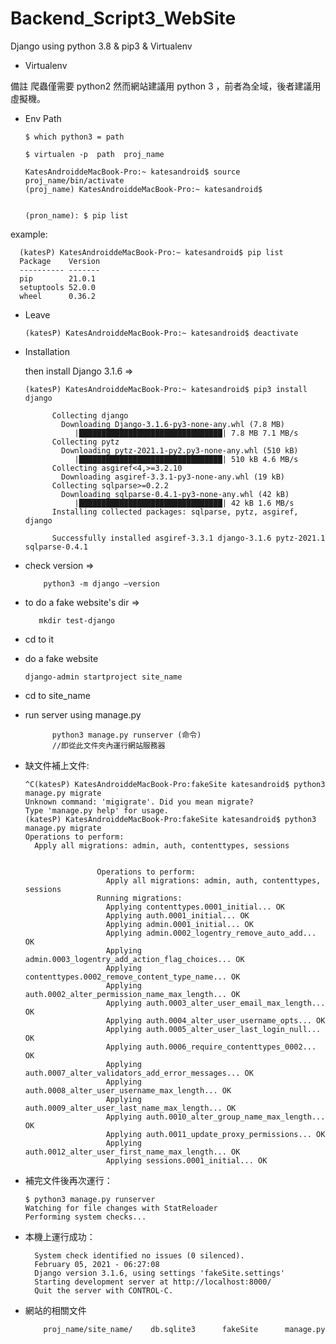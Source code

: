 # Backend_Script3_WebSite
Django using python 3.8 &amp; pip3 &amp; Virtualenv


* Virtualenv

備註 爬蟲僅需要 python2 然而網站建議用 python 3 ，前者為全域，後者建議用虛擬機。


* Env Path

      $ which python3 = path

      $ virtualen -p  path  proj_name

      KatesAndroiddeMacBook-Pro:~ katesandroid$ source proj_name/bin/activate
      (proj_name) KatesAndroiddeMacBook-Pro:~ katesandroid$ 


      (pron_name): $ pip list


example:

      (katesP) KatesAndroiddeMacBook-Pro:~ katesandroid$ pip list
      Package    Version
      ---------- -------
      pip        21.0.1
      setuptools 52.0.0
      wheel      0.36.2


* Leave

      (katesP) KatesAndroiddeMacBook-Pro:~ katesandroid$ deactivate


* Installation 

   then install Django 3.1.6 =>

      (katesP) KatesAndroiddeMacBook-Pro:~ katesandroid$ pip3 install django

            Collecting django
              Downloading Django-3.1.6-py3-none-any.whl (7.8 MB)
                 |████████████████████████████████| 7.8 MB 7.1 MB/s 
            Collecting pytz
              Downloading pytz-2021.1-py2.py3-none-any.whl (510 kB)
                 |████████████████████████████████| 510 kB 4.6 MB/s 
            Collecting asgiref<4,>=3.2.10
              Downloading asgiref-3.3.1-py3-none-any.whl (19 kB)
            Collecting sqlparse>=0.2.2
              Downloading sqlparse-0.4.1-py3-none-any.whl (42 kB)
                 |████████████████████████████████| 42 kB 1.6 MB/s 
            Installing collected packages: sqlparse, pytz, asgiref, django

            Successfully installed asgiref-3.3.1 django-3.1.6 pytz-2021.1 sqlparse-0.4.1


* check version => 

          python3 -m django —version

* to do a fake website's dir =>

         mkdir test-django
* cd to it

* do a fake website

      django-admin startproject site_name

* cd to site_name

* run server using manage.py

            python3 manage.py runserver (命令)
            //即從此文件夾內運行網站服務器

* 缺文件補上文件:

      ^C(katesP) KatesAndroiddeMacBook-Pro:fakeSite katesandroid$ python3 manage.py migrate
      Unknown command: 'migigrate'. Did you mean migrate?
      Type 'manage.py help' for usage.
      (katesP) KatesAndroiddeMacBook-Pro:fakeSite katesandroid$ python3 manage.py migrate
      Operations to perform:
        Apply all migrations: admin, auth, contenttypes, sessions


                      Operations to perform:
                        Apply all migrations: admin, auth, contenttypes, sessions
                      Running migrations:
                        Applying contenttypes.0001_initial... OK
                        Applying auth.0001_initial... OK
                        Applying admin.0001_initial... OK
                        Applying admin.0002_logentry_remove_auto_add... OK
                        Applying admin.0003_logentry_add_action_flag_choices... OK
                        Applying contenttypes.0002_remove_content_type_name... OK
                        Applying auth.0002_alter_permission_name_max_length... OK
                        Applying auth.0003_alter_user_email_max_length... OK
                        Applying auth.0004_alter_user_username_opts... OK
                        Applying auth.0005_alter_user_last_login_null... OK
                        Applying auth.0006_require_contenttypes_0002... OK
                        Applying auth.0007_alter_validators_add_error_messages... OK
                        Applying auth.0008_alter_user_username_max_length... OK
                        Applying auth.0009_alter_user_last_name_max_length... OK
                        Applying auth.0010_alter_group_name_max_length... OK
                        Applying auth.0011_update_proxy_permissions... OK
                        Applying auth.0012_alter_user_first_name_max_length... OK
                        Applying sessions.0001_initial... OK
* 補完文件後再次運行：


      $ python3 manage.py runserver
      Watching for file changes with StatReloader
      Performing system checks...

* 本機上運行成功：

        System check identified no issues (0 silenced).
        February 05, 2021 - 06:27:08
        Django version 3.1.6, using settings 'fakeSite.settings'
        Starting development server at http://localhost:8000/
        Quit the server with CONTROL-C.

* 網站的相關文件


          proj_name/site_name/    db.sqlite3	  fakeSite	    manage.py


